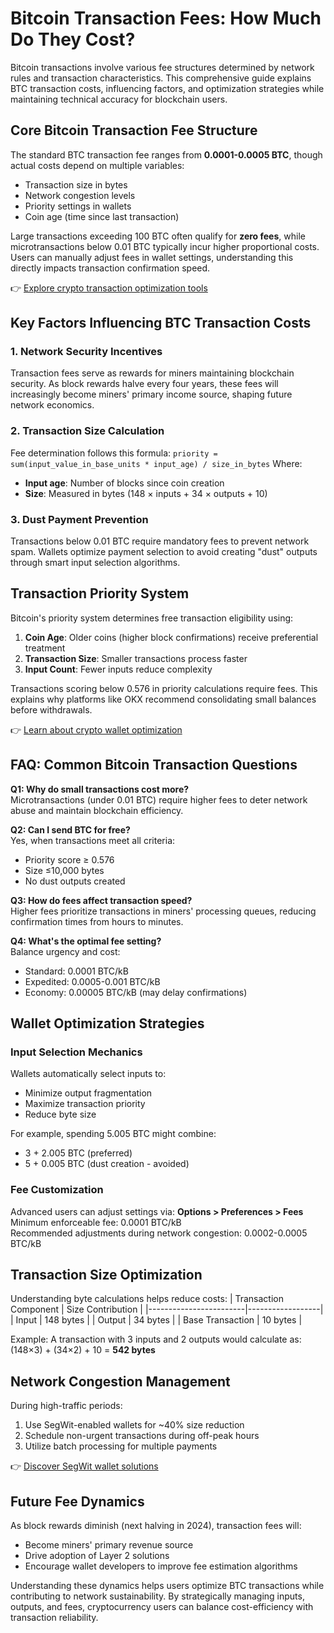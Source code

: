 # Bitcoin Transaction Fees: How Much Do They Cost?

Bitcoin transactions involve various fee structures determined by network rules and transaction characteristics. This comprehensive guide explains BTC transaction costs, influencing factors, and optimization strategies while maintaining technical accuracy for blockchain users.

## Core Bitcoin Transaction Fee Structure

The standard BTC transaction fee ranges from **0.0001-0.0005 BTC**, though actual costs depend on multiple variables:
- Transaction size in bytes
- Network congestion levels
- Priority settings in wallets
- Coin age (time since last transaction)

Large transactions exceeding 100 BTC often qualify for **zero fees**, while microtransactions below 0.01 BTC typically incur higher proportional costs. Users can manually adjust fees in wallet settings, understanding this directly impacts transaction confirmation speed.

👉 [Explore crypto transaction optimization tools](https://bit.ly/okx-bonus)

## Key Factors Influencing BTC Transaction Costs

### 1. Network Security Incentives
Transaction fees serve as rewards for miners maintaining blockchain security. As block rewards halve every four years, these fees will increasingly become miners' primary income source, shaping future network economics.

### 2. Transaction Size Calculation
Fee determination follows this formula:
```priority = sum(input_value_in_base_units * input_age) / size_in_bytes```
Where:
- **Input age**: Number of blocks since coin creation
- **Size**: Measured in bytes (148 × inputs + 34 × outputs + 10)

### 3. Dust Payment Prevention
Transactions below 0.01 BTC require mandatory fees to prevent network spam. Wallets optimize payment selection to avoid creating "dust" outputs through smart input selection algorithms.

## Transaction Priority System

Bitcoin's priority system determines free transaction eligibility using:
1. **Coin Age**: Older coins (higher block confirmations) receive preferential treatment
2. **Transaction Size**: Smaller transactions process faster
3. **Input Count**: Fewer inputs reduce complexity

Transactions scoring below 0.576 in priority calculations require fees. This explains why platforms like OKX recommend consolidating small balances before withdrawals.

👉 [Learn about crypto wallet optimization](https://bit.ly/okx-bonus)

## FAQ: Common Bitcoin Transaction Questions

**Q1: Why do small transactions cost more?**  
Microtransactions (under 0.01 BTC) require higher fees to deter network abuse and maintain blockchain efficiency.

**Q2: Can I send BTC for free?**  
Yes, when transactions meet all criteria:  
- Priority score ≥ 0.576  
- Size ≤10,000 bytes  
- No dust outputs created

**Q3: How do fees affect transaction speed?**  
Higher fees prioritize transactions in miners' processing queues, reducing confirmation times from hours to minutes.

**Q4: What's the optimal fee setting?**  
Balance urgency and cost:  
- Standard: 0.0001 BTC/kB  
- Expedited: 0.0005-0.001 BTC/kB  
- Economy: 0.00005 BTC/kB (may delay confirmations)

## Wallet Optimization Strategies

### Input Selection Mechanics
Wallets automatically select inputs to:
- Minimize output fragmentation
- Maximize transaction priority
- Reduce byte size

For example, spending 5.005 BTC might combine:
- 3 + 2.005 BTC (preferred)
- 5 + 0.005 BTC (dust creation - avoided)

### Fee Customization
Advanced users can adjust settings via:
**Options > Preferences > Fees**  
Minimum enforceable fee: 0.0001 BTC/kB  
Recommended adjustments during network congestion: 0.0002-0.0005 BTC/kB

## Transaction Size Optimization

Understanding byte calculations helps reduce costs:
| Transaction Component | Size Contribution |
|------------------------|------------------|
| Input                  | 148 bytes        |
| Output                 | 34 bytes         |
| Base Transaction       | 10 bytes         |

Example: A transaction with 3 inputs and 2 outputs would calculate as:
(148×3) + (34×2) + 10 = **542 bytes**

## Network Congestion Management

During high-traffic periods:
1. Use SegWit-enabled wallets for ~40% size reduction
2. Schedule non-urgent transactions during off-peak hours
3. Utilize batch processing for multiple payments

👉 [Discover SegWit wallet solutions](https://bit.ly/okx-bonus)

## Future Fee Dynamics

As block rewards diminish (next halving in 2024), transaction fees will:
- Become miners' primary revenue source
- Drive adoption of Layer 2 solutions
- Encourage wallet developers to improve fee estimation algorithms

Understanding these dynamics helps users optimize BTC transactions while contributing to network sustainability. By strategically managing inputs, outputs, and fees, cryptocurrency users can balance cost-efficiency with transaction reliability.